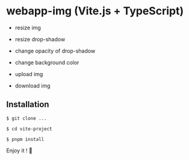 # webapp-img (Vite.js + TypeScript)

- resize img
- resize drop-shadow
- change opacity of drop-shadow
- change background color

- upload img
- download img

## Installation

`$ git clone ...`

`$ cd vite-project`

`$ pnpm install`

Enjoy it ! :koala: